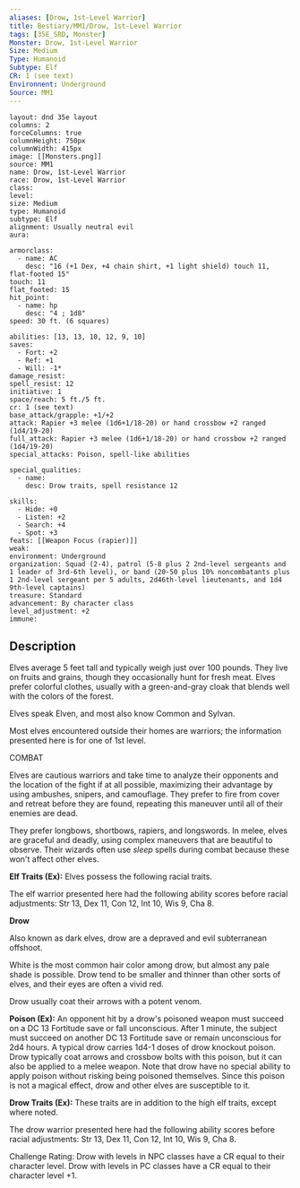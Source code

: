 ```yaml
---
aliases: [Drow, 1st-Level Warrior]
title: Bestiary/MM1/Drow, 1st-Level Warrior
tags: [35E_SRD, Monster]
Monster: Drow, 1st-Level Warrior
Size: Medium
Type: Humanoid
Subtype: Elf 
CR: 1 (see text)
Environnent: Underground
Source: MM1
---
```


```statblock
layout: dnd 35e layout
columns: 2
forceColumns: true
columnHeight: 750px
columnWidth: 415px
image: [[Monsters.png]]
source: MM1
name: Drow, 1st-Level Warrior
race: Drow, 1st-Level Warrior
class: 
level: 
size: Medium
type: Humanoid
subtype: Elf 
alignment: Usually neutral evil
aura: 

armorclass:
  - name: AC
    desc: "16 (+1 Dex, +4 chain shirt, +1 light shield) touch 11, flat-footed 15"
touch: 11
flat_footed: 15
hit_point:
  - name: hp
    desc: "4 ; 1d8"
speed: 30 ft. (6 squares)

abilities: [13, 13, 10, 12, 9, 10]
saves:
  - Fort: +2
  - Ref: +1
  - Will: -1*
damage_resist: 
spell_resist: 12
initiative: 1
space/reach: 5 ft./5 ft.
cr: 1 (see text)
base_attack/grapple: +1/+2
attack: Rapier +3 melee (1d6+1/18-20) or hand crossbow +2 ranged (1d4/19-20)
full_attack: Rapier +3 melee (1d6+1/18-20) or hand crossbow +2 ranged (1d4/19-20)
special_attacks: Poison, spell-like abilities

special_qualities:
  - name: 
    desc: Drow traits, spell resistance 12

skills:
  - Hide: +0
  - Listen: +2
  - Search: +4
  - Spot: +3
feats: [[Weapon Focus (rapier)]]
weak: 
environment: Underground
organization: Squad (2-4), patrol (5-8 plus 2 2nd-level sergeants and 1 leader of 3rd-6th level), or band (20-50 plus 10% noncombatants plus 1 2nd-level sergeant per 5 adults, 2d46th-level lieutenants, and 1d4 9th-level captains)
treasure: Standard
advancement: By character class
level_adjustment: +2
immune: 
```

## Description

<p>Elves average 5 feet tall and typically weigh just over 100 pounds. They live on fruits and grains, though they occasionally hunt for fresh meat. Elves prefer colorful clothes, usually with a green-and-gray cloak that blends well with the colors of the forest.</p>
<p>Elves speak Elven, and most also know Common and Sylvan.</p>
<p>Most elves encountered outside their homes are warriors; the information presented here is for one of 1st level.</p>
<p>COMBAT</p>
<p>Elves are cautious warriors and take time to analyze their opponents and the location of the fight if at all possible, maximizing their advantage by using ambushes, snipers, and camouflage. They prefer to fire from cover and retreat before they are found, repeating this maneuver until all of their enemies are dead.</p>
<p>They prefer longbows, shortbows, rapiers, and longswords. In melee, elves are graceful and deadly, using complex maneuvers that are beautiful to observe. Their wizards often use <i>sleep</i> spells during combat because these won't affect other elves.</p>
<p>
            <b>Elf Traits (Ex):</b> Elves possess the following racial traits.</p>
<p>The elf warrior presented here had the following ability scores before racial adjustments: Str 13, Dex 11, Con 12, Int 10, Wis 9, Cha 8.</p>
<p>
            <b>Drow</b>
          </p>
<p>Also known as dark elves, drow are a depraved and evil subterranean offshoot.</p>
<p>White is the most common hair color among drow, but almost any pale shade is possible. Drow tend to be smaller and thinner than other sorts of elves, and their eyes are often a vivid red.</p>
<p>Drow usually coat their arrows with a potent venom.</p>
<p>
            <b>Poison (Ex):</b> An opponent hit by a drow's poisoned weapon must succeed on a DC 13 Fortitude save or fall unconscious. After 1 minute, the subject must succeed on another DC 13 Fortitude save or remain unconscious for 2d4 hours. A typical drow carries 1d4-1 doses of drow knockout poison. Drow typically coat arrows and crossbow bolts with this poison, but it can also be applied to a melee weapon. Note that drow have no special ability to apply poison without risking being poisoned themselves. Since this poison is not a magical effect, drow and other elves are susceptible to it.</p>
<p>
            <b>Drow Traits (Ex):</b> These traits are in addition to the high elf traits, except where noted.</p>
<p>The drow warrior presented here had the following ability scores before racial adjustments: Str 13, Dex 11, Con 12, Int 10, Wis 9, Cha 8.</p>
<p>Challenge Rating: Drow with levels in NPC classes have a CR equal to their character level. Drow with levels in PC classes have a CR equal to their character level +1.</p>